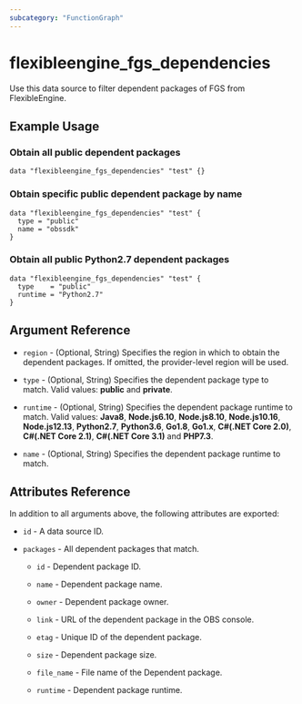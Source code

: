 ```yaml
---
subcategory: "FunctionGraph"
---
```


# flexibleengine_fgs_dependencies

Use this data source to filter dependent packages of FGS from FlexibleEngine.

## Example Usage

### Obtain all public dependent packages

```hcl
data "flexibleengine_fgs_dependencies" "test" {}
```

### Obtain specific public dependent package by name

```hcl
data "flexibleengine_fgs_dependencies" "test" {
  type = "public"
  name = "obssdk"
}
```

### Obtain all public Python2.7 dependent packages

```hcl
data "flexibleengine_fgs_dependencies" "test" {
  type    = "public"
  runtime = "Python2.7"
}
```

## Argument Reference

* `region` - (Optional, String) Specifies the region in which to obtain the dependent packages. If omitted, the
  provider-level region will be used.

* `type` - (Optional, String) Specifies the dependent package type to match. Valid values: **public** and **private**.

* `runtime` - (Optional, String) Specifies the dependent package runtime to match. Valid values: **Java8**,
  **Node.js6.10**, **Node.js8.10**, **Node.js10.16**, **Node.js12.13**, **Python2.7**, **Python3.6**, **Go1.8**,
  **Go1.x**, **C#(.NET Core 2.0)**, **C#(.NET Core 2.1)**, **C#(.NET Core 3.1)** and **PHP7.3**.

* `name` - (Optional, String) Specifies the dependent package runtime to match.

## Attributes Reference

In addition to all arguments above, the following attributes are exported:

* `id` - A data source ID.

* `packages` - All dependent packages that match.

  + `id` - Dependent package ID.

  + `name` - Dependent package name.

  + `owner` - Dependent package owner.

  + `link` - URL of the dependent package in the OBS console.

  + `etag` - Unique ID of the dependent package.

  + `size` - Dependent package size.

  + `file_name` - File name of the Dependent package.

  + `runtime` - Dependent package runtime.
